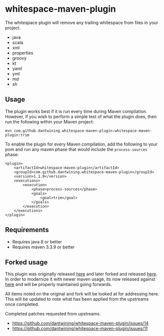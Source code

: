 # whitespace-maven-plugin

The whitespace plugin will remove any trailing whitespace from files in your project.

- java
- scala
- xml
- properties
- groovy
- kt
- yaml
- yml
- md
- sh

## Usage

The plugin works best if it is run every time during Maven compilation. However, if you wish to perform a simple test of what the plugin does, then run the following within your Maven project:

`mvn com.github.dantwining.whitespace-maven-plugin:whitespace-maven-plugin:trim`

To enable the plugin for every Maven compilation, add the following to your pom and run any maven phase that would include the `process-sources` phase:

    <plugin>
        <artifactId>whitespace-maven-plugin</artifactId>
        <groupId>com.github.dantwining.whitespace-maven-plugin</groupId>
        <version>1.1.0</version>
        <executions>
            <execution>
                <phase>process-sources</phase>
                <goals>
                    <goal>trim</goal>
                </goals>
            </execution>
        </executions>
    </plugin>

## Requirements ##

- Requires java 8 or better
- Requires maven 3.3.9 or better

## Forked usage ##

This plugin was originally released [here](https://github.com/dantwining/whitespace-maven-plugin/) and later forked and released [here](https://github.com/yusiwen/whitespace-maven-plugin).  In order to modernize it with newer maven usage, its now released against [here](https://github.com/hazendaz/whitespace-maven-plugin) and will be properly maintained going forwards.

All items noted on the original and fork will be looked at for addressing here.  This will be updated to note what has been applied from the upstreams once completed.

Completed patches requested from upstreams.

- https://github.com/dantwining/whitespace-maven-plugin/issues/14
- https://github.com/dantwining/whitespace-maven-plugin/issues/11
